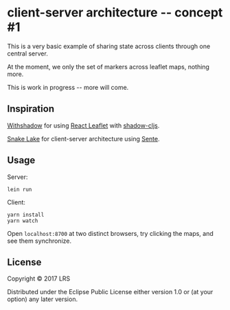 # client-server architecture -- concept #1 

This is a very basic example of sharing state across clients through one central server.

At the moment, we only the set of markers across leaflet maps, nothing more.

This is work in progress -- more will come.

## Inspiration

[Withshadow](../withshadow) for using [React Leaflet](https://react-leaflet.js.org) with [shadow-cljs](https://github.com/thheller/shadow-cljs).

[Snake Lake](https://github.com/timothypratley/snakelake) for client-server architecture using [Sente](https://github.com/ptaoussanis/sente).

## Usage

Server:
``` shell
lein run
```

Client:
``` shell
yarn install
yarn watch
```

Open `localhost:8700` at two distinct browsers, try clicking the maps, and see them synchronize.

## License

Copyright © 2017 LRS

Distributed under the Eclipse Public License either version 1.0 or (at
your option) any later version.
